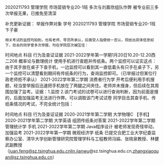 2020211793    管理学院    市场营销专业20-1班
多次与刘嘉欣组队作弊
被专业前三多次举报无果，已推免至清深

补充更新证据：
举报作弊对象
    学号 2020211793 管理学院 市场营销专业20-1班 卞子豪

    相关考试的监控均拍到，也有老师、导员所承认，后面受人指使统一否认，现给出具体信息如下，目击的同学曾多次举报，均在学院层次被压住：

时间地点	科目	行为及查证证据
2021-2022学年第一学期1月20日10.20-12.20西二208	概率论与数理统计	使用手机进行查题并传纸条。两个监控可以证实这点：由于其手放在桌子下查手机，一边监控可以看到其一直低着头有只手在桌子下，另一个监控可以清楚看到期间有传纸条的行为，查询监控即可。（已举报过但某位行政老师拒不承认）
2021-2022学年第二学期	消费者行为学	开考后便利用手机搜题，经当堂举报后迅速把手机放在了两腿之间夹住。老师并未搜身，但后续在其周围加强了监考。证据：1.监控 2.该门考试的试卷可以进行查询判断，因为前面是搜的，后面加强监考无法进行作弊。可以调取该门考试试卷
同学目击其查手机、传纸条情况的考试，不完全统计包括：

时间地点	科目	行为及查证证据
2020-2021学年第二学期	大学物理C	【手机】
2020-2021学年第二学期	大学英语	组团传纸条对答案
2021-2022学年第二学期	管理统计学	手机
2021-2022学年第二学期	Java程序设计	被老师发现奇怪举动，加强监考
2021-2022学年第一学期	微观经济学	纸条
已提交合肥工业大学纪委监察办公室、清华大学创新管理研究院管理学科与工程教师冯娟、张晓泉教授、林健武副教授（juan.feng@sz.tsinghua.edu.cnlin.jianwu@sz.tsinghua.edu.cn,zhangxiaoquan@sz.tsinghua.edu.cn）
